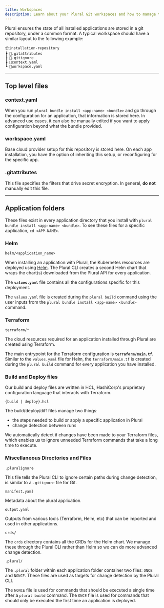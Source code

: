 ```yaml
---
title: Workspaces
description: Learn about your Plural Git workspaces and how to manage them.
---
```


Plural ensures the state of all installed applications are stored in a git repository, under a common format. A typical workspace should have a similar layout to the following example:

```
📦installation-repository
┣ 📜.gitattributes
┣ 📜.gitignore
┣ 📜context.yaml
┗ 📜workspace.yaml
```

***

## Top level files

### context.yaml

When you run `plural bundle install <app-name> <bundle>` and go through the configuration for an application, that information is stored here. In advanced use cases, it can also be manually edited if you want to apply configuration beyond what the bundle provided.

### workspace.yaml

Base cloud provider setup for this repository is stored here. On each app installation, you have the option of inheriting this setup, or reconfiguring for the specific app.

### .gitattributes

This file specifies the filters that drive secret encryption. In general, **do not** manually edit this file.

***

## Application folders

These files exist in every application directory that you install with `plural bundle install <app-name> <bundle>`. To see these files for a
specific application, `cd <APP-NAME>`.

### Helm

`helm/<application_name>`

When installing an application with Plural, the Kubernetes resources are deployed using [Helm](https://helm.sh/). The Plural CLI creates a second Helm chart that wraps the chart(s) downloaded from the Plural API for every application.

The **`values.yaml`** file contains all the configurations specific for this deployment.

The `values.yaml` file is created during the `plural build` command using the user inputs from the `plural bundle install <app-name> <bundle>` command.

### Terraform

`terraform/*`

The cloud resources required for an application installed through Plural are created using Terraform.

The main entrypoint for the Terraform configuration is **`terraform/main.tf`**. Similar to the `values.yaml` file for Helm, the `terraform/main.tf` is created during the `plural build` command for every application you have installed.

### Build and Deploy files

Our build and deploy files are written in HCL, HashiCorp's proprietary configuration language that interacts with Terraform.

`{build | deploy}.hcl`

The build/deploy/diff files manage two things:

* the steps needed to build or apply a specific application in Plural
* change detection between runs

We automatically detect if changes have been made to your Terraform files, which enables us to ignore unneeded Terraform commands that take a long time to execute.

### Miscellaneous Directories and Files

`.pluralignore`

This file tells the Plural CLI to ignore certain paths during change detection, is similar to a `.gitignore` file for Git.
 
`manifest.yaml`

Metadata about the plural application.

`output.yaml`

Outputs from various tools (Terraform, Helm, etc) that can be imported and used in other applications.

`crds/`

The `crds` directory contains all the CRDs for the Helm chart. We manage these through the Plural CLI rather than Helm so we can do more advanced change detection.

`.plural/`

The `.plural` folder within each application folder container two files: `ONCE` and `NONCE`. These files are used as targets for change detection by the Plural CLI.

The `NONCE` file is used for commands that should be executed a single time after a `plural build` command. The `ONCE` file is used for commands that should only be executed the first time an application is deployed.
